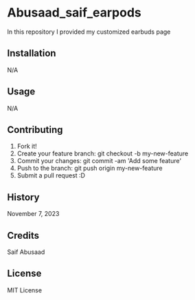 # Abusaad_saif_earpods

In this repository I provided my customized earbuds page

## Installation 

N/A 

## Usage 

N/A

## Contributing

1. Fork it!
2. Create your feature branch: git checkout -b my-new-feature
3. Commit your changes: git commit -am 'Add some feature'
4. Push to the branch: git push origin my-new-feature
5. Submit a pull request :D


## History

November 7, 2023

## Credits 

Saif Abusaad

## License 

MIT License